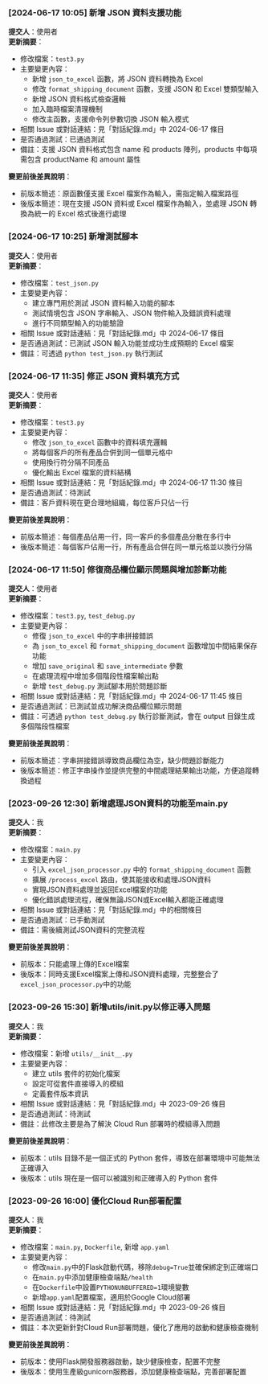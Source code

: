### [2024-06-17 10:05] 新增 JSON 資料支援功能
**提交人**：使用者  
**更新摘要**：
- 修改檔案：`test3.py`
- 主要變更內容：
  - 新增 `json_to_excel` 函數，將 JSON 資料轉換為 Excel
  - 修改 `format_shipping_document` 函數，支援 JSON 和 Excel 雙類型輸入
  - 新增 JSON 資料格式檢查邏輯
  - 加入臨時檔案清理機制
  - 修改主函數，支援命令列參數切換 JSON 輸入模式
- 相關 Issue 或對話連結：見「對話紀錄.md」中 2024-06-17 條目
- 是否通過測試：已通過測試
- 備註：支援 JSON 資料格式包含 name 和 products 陣列，products 中每項需包含 productName 和 amount 屬性

**變更前後差異說明**：
- 前版本簡述：原函數僅支援 Excel 檔案作為輸入，需指定輸入檔案路徑
- 後版本簡述：現在支援 JSON 資料或 Excel 檔案作為輸入，並處理 JSON 轉換為統一的 Excel 格式後進行處理

### [2024-06-17 10:25] 新增測試腳本
**提交人**：使用者  
**更新摘要**：
- 修改檔案：`test_json.py`
- 主要變更內容：
  - 建立專門用於測試 JSON 資料輸入功能的腳本
  - 測試情境包含 JSON 字串輸入、JSON 物件輸入及錯誤資料處理
  - 進行不同類型輸入的功能驗證
- 相關 Issue 或對話連結：見「對話紀錄.md」中 2024-06-17 條目
- 是否通過測試：已測試 JSON 輸入功能並成功生成預期的 Excel 檔案
- 備註：可透過 `python test_json.py` 執行測試

### [2024-06-17 11:35] 修正 JSON 資料填充方式
**提交人**：使用者  
**更新摘要**：
- 修改檔案：`test3.py`
- 主要變更內容：
  - 修改 `json_to_excel` 函數中的資料填充邏輯
  - 將每個客戶的所有產品合併到同一個單元格中
  - 使用換行符分隔不同產品
  - 優化輸出 Excel 檔案的資料結構
- 相關 Issue 或對話連結：見「對話紀錄.md」中 2024-06-17 11:30 條目
- 是否通過測試：待測試
- 備註：客戶資料現在更合理地組織，每位客戶只佔一行

**變更前後差異說明**：
- 前版本簡述：每個產品佔用一行，同一客戶的多個產品分散在多行中
- 後版本簡述：每個客戶佔用一行，所有產品合併在同一單元格並以換行分隔

### [2024-06-17 11:50] 修復商品欄位顯示問題與增加診斷功能
**提交人**：使用者  
**更新摘要**：
- 修改檔案：`test3.py`, `test_debug.py`
- 主要變更內容：
  - 修復 `json_to_excel` 中的字串拼接錯誤
  - 為 `json_to_excel` 和 `format_shipping_document` 函數增加中間結果保存功能
  - 增加 `save_original` 和 `save_intermediate` 參數
  - 在處理流程中增加多個階段性檔案輸出點
  - 新增 `test_debug.py` 測試腳本用於問題診斷
- 相關 Issue 或對話連結：見「對話紀錄.md」中 2024-06-17 11:45 條目
- 是否通過測試：已測試並成功解決商品欄位顯示問題
- 備註：可透過 `python test_debug.py` 執行診斷測試，會在 output 目錄生成多個階段性檔案

**變更前後差異說明**：
- 前版本簡述：字串拼接錯誤導致商品欄位為空，缺少問題診斷能力
- 後版本簡述：修正字串操作並提供完整的中間處理結果輸出功能，方便追蹤轉換過程 

### [2023-09-26 12:30] 新增處理JSON資料的功能至main.py
**提交人**：我  
**更新摘要**：
- 修改檔案：`main.py`
- 主要變更內容：
  - 引入 `excel_json_processor.py` 中的 `format_shipping_document` 函數
  - 擴展 `/process_excel` 路由，使其能接收和處理JSON資料
  - 實現JSON資料處理並返回Excel檔案的功能
  - 優化錯誤處理流程，確保無論JSON或Excel輸入都能正確處理
- 相關 Issue 或對話連結：見「對話紀錄.md」中的相關條目
- 是否通過測試：已手動測試
- 備註：需後續測試JSON資料的完整流程

**變更前後差異說明**：
- 前版本：只能處理上傳的Excel檔案
- 後版本：同時支援Excel檔案上傳和JSON資料處理，完整整合了`excel_json_processor.py`中的功能 

### [2023-09-26 15:30] 新增utils/__init__.py以修正導入問題
**提交人**：我  
**更新摘要**：
- 修改檔案：新增 `utils/__init__.py`
- 主要變更內容：
  - 建立 utils 套件的初始化檔案
  - 設定可從套件直接導入的模組
  - 定義套件版本資訊
- 相關 Issue 或對話連結：見「對話紀錄.md」中 2023-09-26 條目
- 是否通過測試：待測試
- 備註：此修改主要是為了解決 Cloud Run 部署時的模組導入問題

**變更前後差異說明**：
- 前版本：utils 目錄不是一個正式的 Python 套件，導致在部署環境中可能無法正確導入
- 後版本：utils 現在是一個可以被識別和正確導入的 Python 套件 

### [2023-09-26 16:00] 優化Cloud Run部署配置
**提交人**：我  
**更新摘要**：
- 修改檔案：`main.py`, `Dockerfile`, 新增 `app.yaml`
- 主要變更內容：
  - 修改`main.py`中的Flask啟動代碼，移除`debug=True`並確保綁定到正確端口
  - 在`main.py`中添加健康檢查端點`/health`
  - 在`Dockerfile`中設置`PYTHONUNBUFFERED=1`環境變數
  - 新增`app.yaml`配置檔案，適用於Google Cloud部署
- 相關 Issue 或對話連結：見「對話紀錄.md」中 2023-09-26 條目
- 是否通過測試：待測試
- 備註：本次更新針對Cloud Run部署問題，優化了應用的啟動和健康檢查機制

**變更前後差異說明**：
- 前版本：使用Flask開發服務器啟動，缺少健康檢查，配置不完整
- 後版本：使用生產級gunicorn服務器，添加健康檢查端點，完善部署配置 